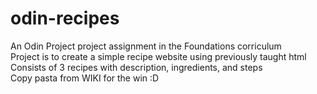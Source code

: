 # odin-recipes
An Odin Project project assignment in the Foundations corriculum <br/>
Project is to create a simple recipe website using previously taught html <br/>
Consists of 3 recipes with description, ingredients, and steps <br/>
Copy pasta from WIKI for the win :D